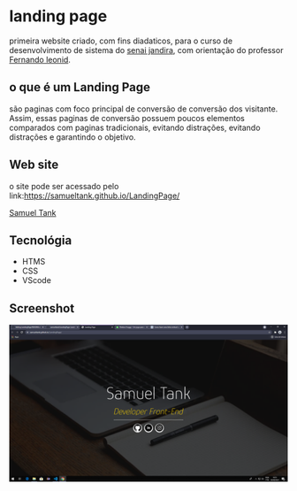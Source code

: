 # landing page
primeira website criado, com fins diadaticos, para o curso de desenvolvimento de sistema do [senai jandira](https://jandira.sp.senai.br/), com orientação do professor [Fernando leonid](https://github.com/FernandoLeonid).
## o que é um Landing Page
são paginas com foco principal de conversão de conversão dos visitante. Assim, essas paginas de conversão possuem poucos elementos comparados com paginas tradicionais, evitando distrações, evitando distrações e garantindo o objetivo.
## Web site
o site pode ser acessado pelo link:https://samueltank.github.io/LandingPage/

[Samuel Tank](https://github.com/samueltank)
## Tecnológia
* HTMS
* CSS
* VScode
## Screenshot
![](image.png)
